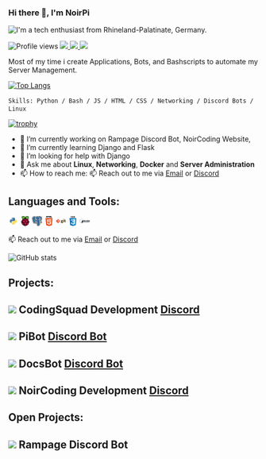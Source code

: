 ### Hi there 👋, I'm NoirPi
![I'm a tech enthusiast from **Rhineland-Palatinate, Germany**.](https://i.ibb.co/Qf4zQrq/banner.png)

![Profile views](https://gpvc.arturio.dev/NoirPi) <a href="https://github.com/noirpi">
  <img src="https://badges.pufler.dev/years/noirpi?style=flat-square&color=black&logo=github">
</a>
<a href="https://github.com/noirpi?tab=repositories">
  <img src="https://badges.pufler.dev/repos/noirpi?style=flat-square&color=black&logo=github">
</a>
<a href="https://gist.github.com/noirpi">
  <img src="https://badges.pufler.dev/gists/noirpi?style=flat-square&color=black&logo=github">
</a>

Most of my time i create Applications, Bots, and Bashscripts to automate my Server Management.

[![Top Langs](https://github-readme-stats.vercel.app/api/top-langs/?username=NoirPi)](https://github.com/anuraghazra/github-readme-stats)
```
Skills: Python / Bash / JS / HTML / CSS / Networking / Discord Bots / Linux 
```
[![trophy](https://github-profile-trophy.vercel.app/?username=NoirPi)](https://github.com/ryo-ma/github-profile-trophy)
- 🔭 I’m currently working on Rampage Discord Bot, NoirCoding Website,  
- 🌱 I’m currently learning Django and Flask 
- 🤔 I’m looking for help with Django 
- 💬 Ask me about **Linux**, **Networking**, **Docker** and **Server Administration** 
- 📫 How to reach me: 📫 Reach out to me via [Email](mailto:noirpi@noircoding.de) or [Discord](https://discord.gg/R6qAmWy) 


## **Languages and Tools:**

<code><img height="20" src="https://raw.githubusercontent.com/github/explore/80688e429a7d4ef2fca1e82350fe8e3517d3494d/topics/python/python.png"></code>
<code><img height="20" src="https://raw.githubusercontent.com/github/explore/80688e429a7d4ef2fca1e82350fe8e3517d3494d/topics/raspberry-pi/raspberry-pi.png"></code>
<code><img height="20" src="https://raw.githubusercontent.com/github/explore/80688e429a7d4ef2fca1e82350fe8e3517d3494d/topics/postgresql/postgresql.png"></code>
<code><img height="20" src="https://raw.githubusercontent.com/github/explore/80688e429a7d4ef2fca1e82350fe8e3517d3494d/topics/html/html.png"></code>
<code><img height="20" src="https://raw.githubusercontent.com/github/explore/80688e429a7d4ef2fca1e82350fe8e3517d3494d/topics/git/git.png"></code>
<code><img height="20" src="https://raw.githubusercontent.com/github/explore/80688e429a7d4ef2fca1e82350fe8e3517d3494d/topics/css/css.png"></code>
<code><img height="20" src="https://raw.githubusercontent.com/github/explore/80688e429a7d4ef2fca1e82350fe8e3517d3494d/topics/bash/bash.png"></code>

📫 Reach out to me via [Email](mailto:noirpi@noircoding.de) or [Discord](https://discord.gg/R6qAmWy)

![GitHub stats](https://github-readme-stats.vercel.app/api?username=NoirPi&show_icons=true&count_private=true)  

## Projects:

## <a href="https://www.codingsquad.net"> <img src="https://cdn.codingsquad.net/cs_logo128.png" height="48px"></a> **CodingSquad Development [Discord](https://codingsquad.net/)**
## <a href="https://top.gg/bot/533956696347901972"> <img src="https://i.ibb.co/YX1DfTc/logo-noir.png" height="48px"></a> **PiBot [Discord Bot](https://top.gg/bot/533956696347901972)**
## <a href="https://discordapp.com/oauth2/authorize?client_id=503988007347552267&scope=bot"> <img src="https://cdn.discordapp.com/avatars/503988007347552267/72f6b45d96f01a478a6ded8695f4d4e4.webp" height="48px"></a> **DocsBot [Discord Bot](https://discordapp.com/oauth2/authorize?client_id=503988007347552267&scope=bot)**
## <a href="https://www.noircoding.de"> <img src="https://i.ibb.co/YX1DfTc/logo-noir.png" height="48px"></a> **NoirCoding Development [Discord](https://discord.gg/R6qAmWy)**

## Open Projects:
## <a href="#"> <img src="https://cdn.discordapp.com/avatars/700672221063938080/3b1321fccb8874f6bf246c6560013d65.webp" height="48px"></a> **Rampage Discord Bot**


